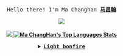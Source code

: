 <p align="center"><samp>
    Hello there! I'm Ma Changhan <b><a rel="nofollow noopener noreferrer" target="_blank" href="https://machanghan.github.io/">马昌翰
 
<p align="center"> 
  <img src="https://profile-counter.glitch.me/machanghan/count.svg" />
</p>
 
 
 
 </samp>
<p align="center">
<img src="https://github-readme-stats.vercel.app/api?username=machanghan&show_icons=true&theme=dark&include_all_commits=true&count_private=true" width="395"/>
<img alt="Ma ChangHan's Top Languages Stats" src="https://github-readme-stats.vercel.app/api/top-langs/?username=machanghan&layout=compact&theme=dark" width="355"/>
</p>

 

<details align="center">
<summary> <b> <samp> Light bonfire </samp></b></summary>
<samp>
    

 ![](https://raw.githubusercontent.com/machanghan/machanghan/main/assets/github-contribution-grid-snake.svg)   

 
 

 
    
    

    
    
    
    
    
    
</samp>
</details>




